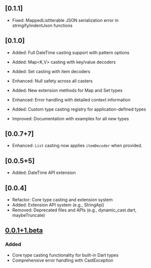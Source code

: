 ## [0.1.1]

- Fixed: MappedListIterable JSON serialization error in stringify/indentJson functions

## [0.1.0]

- Added: Full DateTime casting support with pattern options
- Added: Map<K,V> casting with key/value decoders
- Added: Set<T> casting with item decoders

- Enhanced: Null safety across all casters
- Added: New extension methods for Map and Set types
- Enhanced: Error handling with detailed context information
- Added: Custom type casting registry for application-defined types
- Improved: Documentation with examples for all new types

## [0.0.7+7]

- Enhanced: `List` casting now applies `itemDecoder` when provided.

## [0.0.5+5]

- Added: DateTime API extension

## [0.0.4]

- Refactor: Core type casting and extension system
- Added: Extension API system (e.g., StringApi)
- Removed: Deprecated files and APIs (e.g., dynamic_cast.dart, maybeTruncate)

## [0.0.1+1.beta]

### Added

- Core type casting functionality for built-in Dart types
- Comprehensive error handling with CastException

<!-- [1.0.0]: https://github.com/venhdev/type_caster_dart/releases/tag/v1.0.0 -->
[0.0.1+1.beta]: https://github.com/venhdev/type_caster_dart/releases/tag/0.0.1+1.beta
